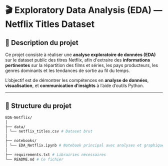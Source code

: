 # 🎬 Exploratory Data Analysis (EDA) — Netflix Titles Dataset

## 🧠 Description du projet
Ce projet consiste à réaliser une **analyse exploratoire de données (EDA)** sur le dataset public des titres Netflix, afin d'extraire des **informations pertinentes** sur la répartition des films et séries, les pays producteurs, les genres dominants et les tendances de sortie au fil du temps.

L’objectif est de démontrer les compétences en **analyse de données**, **visualisation**, et **communication d’insights** à l’aide d’outils Python.

---

## 📂 Structure du projet
```bash
EDA-Netflix/
│
├── data/
│ └── netflix_titles.csv # Dataset brut
│
├── notebooks/
│ └── EDA_Netflix.ipynb # Notebook principal avec analyses et graphiques
│
├── requirements.txt # Librairies nécessaires
└── README.md # Ce fichier
```
